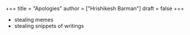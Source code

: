 +++
title = "Apologies"
author = ["Hrishikesh Barman"]
draft = false
+++

-   stealing memes
-   stealing snippets of writings
